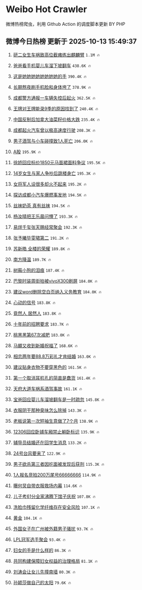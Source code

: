 # Weibo Hot Crawler 



微博热榜爬虫，利用 Github Action 的调度脚本更新 BY PHP 


## 微博今日热榜 更新于 2025-10-13 15:49:37 
1. [研二女生车祸致高位截瘫练出麒麟臂](https://s.weibo.com/weibo?q=%23%E7%A0%94%E4%BA%8C%E5%A5%B3%E7%94%9F%E8%BD%A6%E7%A5%B8%E8%87%B4%E9%AB%98%E4%BD%8D%E6%88%AA%E7%98%AB%E7%BB%83%E5%87%BA%E9%BA%92%E9%BA%9F%E8%87%82%23&t=31&band_rank=1&Refer=top) `1.1M 🔥` 

1. [爸爸看手机婴儿车溜下坡翻车](https://s.weibo.com/weibo?q=%23%E7%88%B8%E7%88%B8%E7%9C%8B%E6%89%8B%E6%9C%BA%E5%A9%B4%E5%84%BF%E8%BD%A6%E6%BA%9C%E4%B8%8B%E5%9D%A1%E7%BF%BB%E8%BD%A6%23&t=31&band_rank=2&Refer=top) `438.6K 🔥` 

1. [这是她她她她她她她她的手](https://s.weibo.com/weibo?q=%23%E8%BF%99%E6%98%AF%E5%A5%B9%E5%A5%B9%E5%A5%B9%E5%A5%B9%E5%A5%B9%E5%A5%B9%E5%A5%B9%E5%A5%B9%E7%9A%84%E6%89%8B%23&t=31&band_rank=3&Refer=top) `390.4K 🔥` 

1. [长期熬夜刷手机脸和身体垮了](https://s.weibo.com/weibo?q=%E9%95%BF%E6%9C%9F%E7%86%AC%E5%A4%9C%E5%88%B7%E6%89%8B%E6%9C%BA%E8%84%B8%E5%92%8C%E8%BA%AB%E4%BD%93%E5%9E%AE%E4%BA%86&t=31&band_rank=4&Refer=top) `378.9K 🔥` 

1. [成都警方通报一车辆失控后起火](https://s.weibo.com/weibo?q=%23%E6%88%90%E9%83%BD%E8%AD%A6%E6%96%B9%E9%80%9A%E6%8A%A5%E4%B8%80%E8%BD%A6%E8%BE%86%E5%A4%B1%E6%8E%A7%E5%90%8E%E8%B5%B7%E7%81%AB%23&t=31&band_rank=5&Refer=top) `362.5K 🔥` 

1. [王牌对王牌能录9季的原因找到了](https://s.weibo.com/weibo?q=%E7%8E%8B%E7%89%8C%E5%AF%B9%E7%8E%8B%E7%89%8C%E8%83%BD%E5%BD%959%E5%AD%A3%E7%9A%84%E5%8E%9F%E5%9B%A0%E6%89%BE%E5%88%B0%E4%BA%86&t=31&band_rank=6&Refer=top) `240.4K 🔥` 

1. [中国反制后加拿大油菜籽价格大跌](https://s.weibo.com/weibo?q=%23%E4%B8%AD%E5%9B%BD%E5%8F%8D%E5%88%B6%E5%90%8E%E5%8A%A0%E6%8B%BF%E5%A4%A7%E6%B2%B9%E8%8F%9C%E7%B1%BD%E4%BB%B7%E6%A0%BC%E5%A4%A7%E8%B7%8C%23&t=31&band_rank=7&Refer=top) `235.4K 🔥` 

1. [成都起火汽车曾以极高速度行驶](https://s.weibo.com/weibo?q=%23%E6%88%90%E9%83%BD%E8%B5%B7%E7%81%AB%E6%B1%BD%E8%BD%A6%E6%9B%BE%E4%BB%A5%E6%9E%81%E9%AB%98%E9%80%9F%E5%BA%A6%E8%A1%8C%E9%A9%B6%23&t=31&band_rank=8&Refer=top) `208.3K 🔥` 

1. [男子酒驾与小车碰撞致1人死亡](https://s.weibo.com/weibo?q=%23%E7%94%B7%E5%AD%90%E9%85%92%E9%A9%BE%E4%B8%8E%E5%B0%8F%E8%BD%A6%E7%A2%B0%E6%92%9E%E8%87%B41%E4%BA%BA%E6%AD%BB%E4%BA%A1%23&t=31&band_rank=9&Refer=top) `206.0K 🔥` 

1. [A股](https://s.weibo.com/weibo?q=A%E8%82%A1&t=31&band_rank=10&Refer=top) `195.9K 🔥` 

1. [徐娇回应标价1850元马面裙面料争议](https://s.weibo.com/weibo?q=%23%E5%BE%90%E5%A8%87%E5%9B%9E%E5%BA%94%E6%A0%87%E4%BB%B71850%E5%85%83%E9%A9%AC%E9%9D%A2%E8%A3%99%E9%9D%A2%E6%96%99%E4%BA%89%E8%AE%AE%23&t=31&band_rank=11&Refer=top) `195.5K 🔥` 

1. [14岁女生与家人争吵后跳楼身亡](https://s.weibo.com/weibo?q=%2314%E5%B2%81%E5%A5%B3%E7%94%9F%E4%B8%8E%E5%AE%B6%E4%BA%BA%E4%BA%89%E5%90%B5%E5%90%8E%E8%B7%B3%E6%A5%BC%E8%BA%AB%E4%BA%A1%23&t=31&band_rank=12&Refer=top) `195.3K 🔥` 

1. [女将军人设很多却火不起来](https://s.weibo.com/weibo?q=%E5%A5%B3%E5%B0%86%E5%86%9B%E4%BA%BA%E8%AE%BE%E5%BE%88%E5%A4%9A%E5%8D%B4%E7%81%AB%E4%B8%8D%E8%B5%B7%E6%9D%A5&t=31&band_rank=13&Refer=top) `195.2K 🔥` 

1. [探访成都小汽车爆燃事发地](https://s.weibo.com/weibo?q=%23%E6%8E%A2%E8%AE%BF%E6%88%90%E9%83%BD%E5%B0%8F%E6%B1%BD%E8%BD%A6%E7%88%86%E7%87%83%E4%BA%8B%E5%8F%91%E5%9C%B0%23&t=31&band_rank=14&Refer=top) `194.5K 🔥` 

1. [丝袜奶茶 真有丝袜](https://s.weibo.com/weibo?q=%E4%B8%9D%E8%A2%9C%E5%A5%B6%E8%8C%B6%20%E7%9C%9F%E6%9C%89%E4%B8%9D%E8%A2%9C&t=31&band_rank=15&Refer=top) `194.5K 🔥` 

1. [杨汝晴把王乐晨问懵了](https://s.weibo.com/weibo?q=%23%E6%9D%A8%E6%B1%9D%E6%99%B4%E6%8A%8A%E7%8E%8B%E4%B9%90%E6%99%A8%E9%97%AE%E6%87%B5%E4%BA%86%23&t=31&band_rank=16&Refer=top) `193.3K 🔥` 

1. [易烊千玺张天赐经常聚会](https://s.weibo.com/weibo?q=%E6%98%93%E7%83%8A%E5%8D%83%E7%8E%BA%E5%BC%A0%E5%A4%A9%E8%B5%90%E7%BB%8F%E5%B8%B8%E8%81%9A%E4%BC%9A&t=31&band_rank=17&Refer=top) `192.3K 🔥` 

1. [张予曦毕雯珺第二](https://s.weibo.com/weibo?q=%23%E5%BC%A0%E4%BA%88%E6%9B%A6%E6%AF%95%E9%9B%AF%E7%8F%BA%E7%AC%AC%E4%BA%8C%23&t=31&band_rank=18&Refer=top) `191.2K 🔥` 

1. [苏新皓 全楼的荣耀](https://s.weibo.com/weibo?q=%E8%8B%8F%E6%96%B0%E7%9A%93%20%E5%85%A8%E6%A5%BC%E7%9A%84%E8%8D%A3%E8%80%80&t=31&band_rank=19&Refer=top) `189.8K 🔥` 

1. [南方降温](https://s.weibo.com/weibo?q=%23%E5%8D%97%E6%96%B9%E9%99%8D%E6%B8%A9%23&t=31&band_rank=20&Refer=top) `189.7K 🔥` 

1. [树莓小狗的泪痕](https://s.weibo.com/weibo?q=%E6%A0%91%E8%8E%93%E5%B0%8F%E7%8B%97%E7%9A%84%E6%B3%AA%E7%97%95&t=31&band_rank=21&Refer=top) `187.4K 🔥` 

1. [巴黎时装周街拍被vivoX300刷屏](https://s.weibo.com/weibo?q=%23%E5%B7%B4%E9%BB%8E%E6%97%B6%E8%A3%85%E5%91%A8%E8%A1%97%E6%8B%8D%E8%A2%ABvivoX300%E5%88%B7%E5%B1%8F%23&t=31&band_rank=22&Refer=top) `184.0K 🔥` 

1. [建议word删除空白页纳入义务教育](https://s.weibo.com/weibo?q=%E5%BB%BA%E8%AE%AEword%E5%88%A0%E9%99%A4%E7%A9%BA%E7%99%BD%E9%A1%B5%E7%BA%B3%E5%85%A5%E4%B9%89%E5%8A%A1%E6%95%99%E8%82%B2&t=31&band_rank=23&Refer=top) `184.0K 🔥` 

1. [心动的信号](https://s.weibo.com/weibo?q=%E5%BF%83%E5%8A%A8%E7%9A%84%E4%BF%A1%E5%8F%B7&t=31&band_rank=24&Refer=top) `183.8K 🔥` 

1. [竟然人 居然人](https://s.weibo.com/weibo?q=%E7%AB%9F%E7%84%B6%E4%BA%BA%20%E5%B1%85%E7%84%B6%E4%BA%BA&t=31&band_rank=25&Refer=top) `183.8K 🔥` 

1. [十年前的招聘要求](https://s.weibo.com/weibo?q=%E5%8D%81%E5%B9%B4%E5%89%8D%E7%9A%84%E6%8B%9B%E8%81%98%E8%A6%81%E6%B1%82&t=31&band_rank=26&Refer=top) `183.7K 🔥` 

1. [桃黑黑第67次减肥](https://s.weibo.com/weibo?q=%E6%A1%83%E9%BB%91%E9%BB%91%E7%AC%AC67%E6%AC%A1%E5%87%8F%E8%82%A5&t=31&band_rank=27&Refer=top) `183.0K 🔥` 

1. [马頔又收到新婚祝福了](https://s.weibo.com/weibo?q=%E9%A9%AC%E9%A0%94%E5%8F%88%E6%94%B6%E5%88%B0%E6%96%B0%E5%A9%9A%E7%A5%9D%E7%A6%8F%E4%BA%86&t=31&band_rank=28&Refer=top) `168.6K 🔥` 

1. [相恋两年要88.8万彩礼才肯结婚](https://s.weibo.com/weibo?q=%23%E7%9B%B8%E6%81%8B%E4%B8%A4%E5%B9%B4%E8%A6%8188.8%E4%B8%87%E5%BD%A9%E7%A4%BC%E6%89%8D%E8%82%AF%E7%BB%93%E5%A9%9A%23&t=31&band_rank=29&Refer=top) `163.0K 🔥` 

1. [建议贴身衣物不要穿黑色的](https://s.weibo.com/weibo?q=%E5%BB%BA%E8%AE%AE%E8%B4%B4%E8%BA%AB%E8%A1%A3%E7%89%A9%E4%B8%8D%E8%A6%81%E7%A9%BF%E9%BB%91%E8%89%B2%E7%9A%84&t=31&band_rank=30&Refer=top) `161.5K 🔥` 

1. [第一个取消耳机孔的简直是蠢货](https://s.weibo.com/weibo?q=%E7%AC%AC%E4%B8%80%E4%B8%AA%E5%8F%96%E6%B6%88%E8%80%B3%E6%9C%BA%E5%AD%94%E7%9A%84%E7%AE%80%E7%9B%B4%E6%98%AF%E8%A0%A2%E8%B4%A7&t=31&band_rank=31&Refer=top) `161.4K 🔥` 

1. [天府大道车祸系酒驾事故](https://s.weibo.com/weibo?q=%23%E5%A4%A9%E5%BA%9C%E5%A4%A7%E9%81%93%E8%BD%A6%E7%A5%B8%E7%B3%BB%E9%85%92%E9%A9%BE%E4%BA%8B%E6%95%85%23&t=31&band_rank=32&Refer=top) `161.1K 🔥` 

1. [宝爸回应婴儿车溜坡翻车是一时疏忽](https://s.weibo.com/weibo?q=%23%E5%AE%9D%E7%88%B8%E5%9B%9E%E5%BA%94%E5%A9%B4%E5%84%BF%E8%BD%A6%E6%BA%9C%E5%9D%A1%E7%BF%BB%E8%BD%A6%E6%98%AF%E4%B8%80%E6%97%B6%E7%96%8F%E5%BF%BD%23&t=31&band_rank=33&Refer=top) `145.8K 🔥` 

1. [衣服阴干那种臭味怎么除掉](https://s.weibo.com/weibo?q=%E8%A1%A3%E6%9C%8D%E9%98%B4%E5%B9%B2%E9%82%A3%E7%A7%8D%E8%87%AD%E5%91%B3%E6%80%8E%E4%B9%88%E9%99%A4%E6%8E%89&t=31&band_rank=34&Refer=top) `143.3K 🔥` 

1. [老板说第一次短袖生意做了7个月](https://s.weibo.com/weibo?q=%23%E8%80%81%E6%9D%BF%E8%AF%B4%E7%AC%AC%E4%B8%80%E6%AC%A1%E7%9F%AD%E8%A2%96%E7%94%9F%E6%84%8F%E5%81%9A%E4%BA%867%E4%B8%AA%E6%9C%88%23&t=31&band_rank=35&Refer=top) `138.9K 🔥` 

1. [12306回应卧铺车厢禁止躺卧标识](https://s.weibo.com/weibo?q=%2312306%E5%9B%9E%E5%BA%94%E5%8D%A7%E9%93%BA%E8%BD%A6%E5%8E%A2%E7%A6%81%E6%AD%A2%E8%BA%BA%E5%8D%A7%E6%A0%87%E8%AF%86%23&t=31&band_rank=36&Refer=top) `135.9K 🔥` 

1. [辅导员结婚还在回学生消息](https://s.weibo.com/weibo?q=%E8%BE%85%E5%AF%BC%E5%91%98%E7%BB%93%E5%A9%9A%E8%BF%98%E5%9C%A8%E5%9B%9E%E5%AD%A6%E7%94%9F%E6%B6%88%E6%81%AF&t=31&band_rank=37&Refer=top) `133.2K 🔥` 

1. [24号台风要来了](https://s.weibo.com/weibo?q=%2324%E5%8F%B7%E5%8F%B0%E9%A3%8E%E8%A6%81%E6%9D%A5%E4%BA%86%23&t=31&band_rank=38&Refer=top) `122.9K 🔥` 

1. [男子欲杀第三者因吃面被发现后获刑](https://s.weibo.com/weibo?q=%23%E7%94%B7%E5%AD%90%E6%AC%B2%E6%9D%80%E7%AC%AC%E4%B8%89%E8%80%85%E5%9B%A0%E5%90%83%E9%9D%A2%E8%A2%AB%E5%8F%91%E7%8E%B0%E5%90%8E%E8%8E%B7%E5%88%91%23&t=31&band_rank=39&Refer=top) `115.3K 🔥` 

1. [1人报名竞拍200万尾号66666666](https://s.weibo.com/weibo?q=%231%E4%BA%BA%E6%8A%A5%E5%90%8D%E7%AB%9E%E6%8B%8D200%E4%B8%87%E5%B0%BE%E5%8F%B766666666%23&t=31&band_rank=40&Refer=top) `114.9K 🔥` 

1. [曝何炅自带衣服救场内幕](https://s.weibo.com/weibo?q=%23%E6%9B%9D%E4%BD%95%E7%82%85%E8%87%AA%E5%B8%A6%E8%A1%A3%E6%9C%8D%E6%95%91%E5%9C%BA%E5%86%85%E5%B9%95%23&t=31&band_rank=41&Refer=top) `114.6K 🔥` 

1. [儿子考61分全家沸腾下馆子庆祝](https://s.weibo.com/weibo?q=%23%E5%84%BF%E5%AD%90%E8%80%8361%E5%88%86%E5%85%A8%E5%AE%B6%E6%B2%B8%E8%85%BE%E4%B8%8B%E9%A6%86%E5%AD%90%E5%BA%86%E7%A5%9D%23&t=31&band_rank=42&Refer=top) `107.8K 🔥` 

1. [洗脸巾残留化学纤维存在安全风险](https://s.weibo.com/weibo?q=%23%E6%B4%97%E8%84%B8%E5%B7%BE%E6%AE%8B%E7%95%99%E5%8C%96%E5%AD%A6%E7%BA%A4%E7%BB%B4%E5%AD%98%E5%9C%A8%E5%AE%89%E5%85%A8%E9%A3%8E%E9%99%A9%23&t=31&band_rank=43&Refer=top) `107.1K 🔥` 

1. [黄金](https://s.weibo.com/weibo?q=%E9%BB%84%E9%87%91&t=31&band_rank=44&Refer=top) `104.1K 🔥` 

1. [外国女子在广州被外籍男子骚扰](https://s.weibo.com/weibo?q=%E5%A4%96%E5%9B%BD%E5%A5%B3%E5%AD%90%E5%9C%A8%E5%B9%BF%E5%B7%9E%E8%A2%AB%E5%A4%96%E7%B1%8D%E7%94%B7%E5%AD%90%E9%AA%9A%E6%89%B0&t=31&band_rank=45&Refer=top) `93.7K 🔥` 

1. [LPL冠军选手聚会](https://s.weibo.com/weibo?q=%23LPL%E5%86%A0%E5%86%9B%E9%80%89%E6%89%8B%E8%81%9A%E4%BC%9A%23&t=31&band_rank=46&Refer=top) `93.4K 🔥` 

1. [妇女的手是什么样的](https://s.weibo.com/weibo?q=%23%E5%A6%87%E5%A5%B3%E7%9A%84%E6%89%8B%E6%98%AF%E4%BB%80%E4%B9%88%E6%A0%B7%E7%9A%84%23&t=31&band_rank=47&Refer=top) `86.3K 🔥` 

1. [共同构建保障妇女权益的治理格局](https://s.weibo.com/weibo?q=%23%E5%85%B1%E5%90%8C%E6%9E%84%E5%BB%BA%E4%BF%9D%E9%9A%9C%E5%A6%87%E5%A5%B3%E6%9D%83%E7%9B%8A%E7%9A%84%E6%B2%BB%E7%90%86%E6%A0%BC%E5%B1%80%23&t=31&band_rank=48&Refer=top) `81.1K 🔥` 

1. [刘涛会让女儿先撞南墙](https://s.weibo.com/weibo?q=%E5%88%98%E6%B6%9B%E4%BC%9A%E8%AE%A9%E5%A5%B3%E5%84%BF%E5%85%88%E6%92%9E%E5%8D%97%E5%A2%99&t=31&band_rank=49&Refer=top) `80.3K 🔥` 

1. [孙颖莎做自己的太阳](https://s.weibo.com/weibo?q=%E5%AD%99%E9%A2%96%E8%8E%8E%E5%81%9A%E8%87%AA%E5%B7%B1%E7%9A%84%E5%A4%AA%E9%98%B3&t=31&band_rank=50&Refer=top) `79.6K 🔥` 

